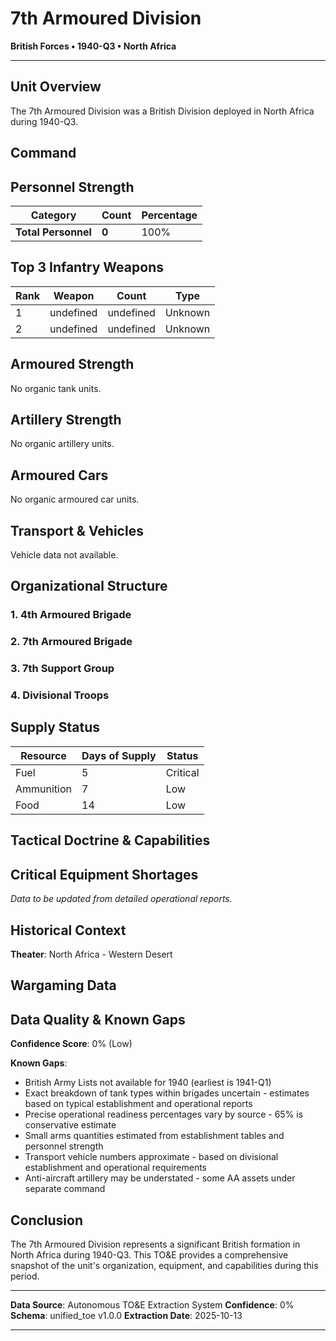 # 7th Armoured Division

**British Forces • 1940-Q3 • North Africa**

---

## Unit Overview

The 7th Armoured Division was a British Division deployed in North Africa during 1940-Q3. 

## Command

## Personnel Strength

| Category | Count | Percentage |
|----------|-------|------------|
| **Total Personnel** | **0** | 100% |

## Top 3 Infantry Weapons

| Rank | Weapon | Count | Type |
|------|--------|-------|------|
| 1 | undefined | undefined | Unknown |
| 2 | undefined | undefined | Unknown |

## Armoured Strength

No organic tank units.

## Artillery Strength

No organic artillery units.

## Armoured Cars

No organic armoured car units.

## Transport & Vehicles

Vehicle data not available.

## Organizational Structure

### 1. 4th Armoured Brigade


### 2. 7th Armoured Brigade


### 3. 7th Support Group


### 4. Divisional Troops


## Supply Status

| Resource | Days of Supply | Status |
|----------|----------------|--------|
| Fuel | 5 | Critical |
| Ammunition | 7 | Low |
| Food | 14 | Low |

## Tactical Doctrine & Capabilities

## Critical Equipment Shortages

*Data to be updated from detailed operational reports.*

## Historical Context

**Theater**: North Africa - Western Desert

## Wargaming Data

## Data Quality & Known Gaps

**Confidence Score**: 0% (Low)

**Known Gaps**:
- British Army Lists not available for 1940 (earliest is 1941-Q1)
- Exact breakdown of tank types within brigades uncertain - estimates based on typical establishment and operational reports
- Precise operational readiness percentages vary by source - 65% is conservative estimate
- Small arms quantities estimated from establishment tables and personnel strength
- Transport vehicle numbers approximate - based on divisional establishment and operational requirements
- Anti-aircraft artillery may be understated - some AA assets under separate command

## Conclusion

The 7th Armoured Division represents a significant British formation in North Africa during 1940-Q3. This TO&E provides a comprehensive snapshot of the unit's organization, equipment, and capabilities during this period.

---

**Data Source**: Autonomous TO&E Extraction System
**Confidence**: 0%
**Schema**: unified_toe v1.0.0
**Extraction Date**: 2025-10-13

---
